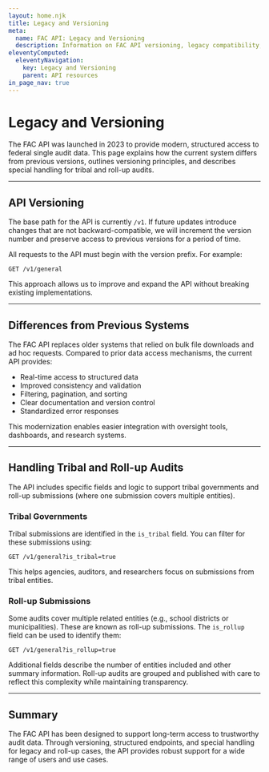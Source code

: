 ```yaml
---
layout: home.njk
title: Legacy and Versioning
meta:
  name: FAC API: Legacy and Versioning
  description: Information on FAC API versioning, legacy compatibility, tribal audits, and differences from prior systems.
eleventyComputed:
  eleventyNavigation:
    key: Legacy and Versioning
    parent: API resources
in_page_nav: true
---
```


# Legacy and Versioning

The FAC API was launched in 2023 to provide modern, structured access to federal single audit data. This page explains how the current system differs from previous versions, outlines versioning principles, and describes special handling for tribal and roll-up audits.

---

## API Versioning

The base path for the API is currently `/v1`. If future updates introduce changes that are not backward-compatible, we will increment the version number and preserve access to previous versions for a period of time.

All requests to the API must begin with the version prefix. For example:

```
GET /v1/general
```

This approach allows us to improve and expand the API without breaking existing implementations.

---

## Differences from Previous Systems

The FAC API replaces older systems that relied on bulk file downloads and ad hoc requests. Compared to prior data access mechanisms, the current API provides:

- Real-time access to structured data
- Improved consistency and validation
- Filtering, pagination, and sorting
- Clear documentation and version control
- Standardized error responses

This modernization enables easier integration with oversight tools, dashboards, and research systems.

---

## Handling Tribal and Roll-up Audits

The API includes specific fields and logic to support tribal governments and roll-up submissions (where one submission covers multiple entities).

### Tribal Governments

Tribal submissions are identified in the `is_tribal` field. You can filter for these submissions using:

```
GET /v1/general?is_tribal=true
```

This helps agencies, auditors, and researchers focus on submissions from tribal entities.

### Roll-up Submissions

Some audits cover multiple related entities (e.g., school districts or municipalities). These are known as roll-up submissions. The `is_rollup` field can be used to identify them:

```
GET /v1/general?is_rollup=true
```

Additional fields describe the number of entities included and other summary information. Roll-up audits are grouped and published with care to reflect this complexity while maintaining transparency.

---

## Summary

The FAC API has been designed to support long-term access to trustworthy audit data. Through versioning, structured endpoints, and special handling for legacy and roll-up cases, the API provides robust support for a wide range of users and use cases.

